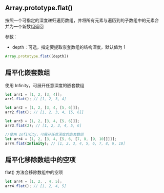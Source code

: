 
## Array.prototype.flat()
按照一个可指定的深度递归遍历数组，并将所有元素与遍历到的子数组中的元素合并为一个新数组返回

参数：
* depth：可选，指定要提取嵌套数组的结构深度，默认值为 1
```js
Array.prototype.flat([depth])
```

## 扁平化嵌套数组
使用 Infinity，可展开任意深度的嵌套数组
```js
let arr1 = [1, 2, [3, 4]];
arr1.flat(); // [1, 2, 3, 4]

let arr2 = [1, 2, [3, 4, [5, 6]]];
arr2.flat(); // [1, 2, 3, 4, [5, 6]]

let arr3 = [1, 2, [3, 4, [5, 6]]];
arr3.flat(2); // [1, 2, 3, 4, 5, 6]

//使用 Infinity，可展开任意深度的嵌套数组
let arr4 = [1, 2, [3, 4, [5, 6, [7, 8, [9, 10]]]]];
arr4.flat(Infinity); // [1, 2, 3, 4, 5, 6, 7, 8, 9, 10]
```

## 扁平化移除数组中的空项
flat() 方法会移除数组中的空项
```js
let arr4 = [1, 2, , 4, 5];
arr4.flat(); // [1, 2, 4, 5]
```